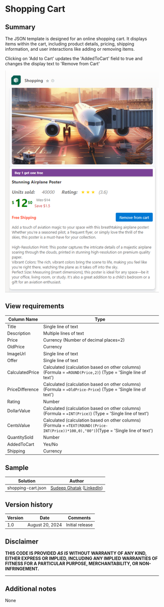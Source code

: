 # Shopping Cart

## Summary

The JSON template is designed for an online shopping cart. It displays items within the cart, including product details, pricing, shipping information, and user interactions like adding or removing items.

Clicking on 'Add to Cart' updates the 'AddedToCart' field to true and changes the display text to 'Remove from Cart'

![screenshot of the sample](./assets/screenshot.png)

## View requirements

Column Name               | Type
--------------------------|----------------------------------------
Title                     | Single line of text
Description               | Multiple lines of text
Price                     | Currency (Number of decimal places=2)
OldPrice                  | Currency
ImageUrl                  | Single line of text
Offer                     | Single line of text
CalculatedPrice           | Calculated (calculation based on other columns)(Formula = `=ROUND(Price,2)`) (Type = 'Single line of text')
PriceDifference           | Calculated (calculation based on other columns)(Formula = `=OldPrice-Price`) (Type = 'Single line of text')
Rating                    | Number
DollarValue               | Calculated (calculation based on other columns)(Formula = `=INT(Price)`) (Type = 'Single line of text')
CentsValue                | Calculated (calculation based on other columns)(Formula = `=TEXT(ROUND((Price-INT(Price))*100,0),"00")`)(Type = 'Single line of text')
QuantitySold              | Number
AddedToCart               | Yes/No
Shipping                  | Currency

## Sample

Solution|Author
--------|---------
shopping-cart.json | [Sudeep Ghatak](https://github.com/sudeepghatak) ([LinkedIn](https://www.linkedin.com/in/sudeepghatak/))

## Version history

Version|Date|Comments
-------|----|--------
1.0|August 20, 2024|Initial release

## Disclaimer
**THIS CODE IS PROVIDED *AS IS* WITHOUT WARRANTY OF ANY KIND, EITHER EXPRESS OR IMPLIED, INCLUDING ANY IMPLIED WARRANTIES OF FITNESS FOR A PARTICULAR PURPOSE, MERCHANTABILITY, OR NON-INFRINGEMENT.**

---

## Additional notes

None